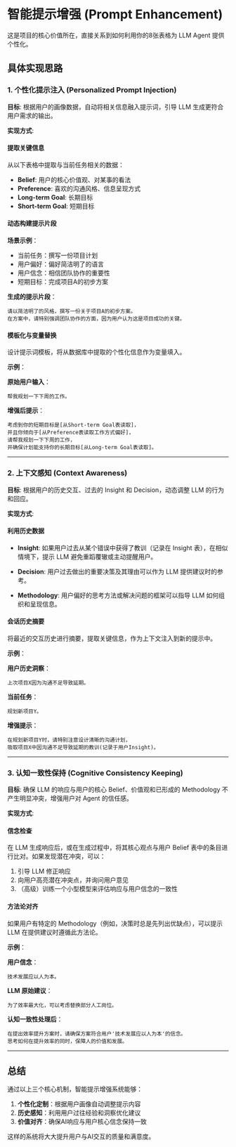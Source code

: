 # 智能提示增强 (Prompt Enhancement)

这是项目的核心价值所在，直接关系到如何利用你的8张表格为 LLM Agent 提供个性化。

## 具体实现思路

### 1. 个性化提示注入 (Personalized Prompt Injection)

**目标**: 根据用户的画像数据，自动将相关信息融入提示词，引导 LLM 生成更符合用户需求的输出。

**实现方式**:

#### 提取关键信息
从以下表格中提取与当前任务相关的数据：
- **Belief**: 用户的核心价值观、对某事的看法
- **Preference**: 喜欢的沟通风格、信息呈现方式
- **Long-term Goal**: 长期目标
- **Short-term Goal**: 短期目标

#### 动态构建提示片段

**场景示例**：
- 当前任务：撰写一份项目计划
- 用户偏好：偏好简洁明了的语言
- 用户信念：相信团队协作的重要性
- 短期目标：完成项目A的初步方案

**生成的提示片段**：
```
请以简洁明了的风格，撰写一份关于项目A的初步方案。
在方案中，请特别强调团队协作的方面，因为用户认为这是项目成功的关键。
```

#### 模板化与变量替换
设计提示词模板，将从数据库中提取的个性化信息作为变量填入。

**示例**：

**原始用户输入**：
```
帮我规划一下下周的工作。
```

**增强后提示**：
```
考虑到你的短期目标是[从Short-term Goal表读取]，
并且你倾向于[从Preference表读取工作方式偏好]，
请帮我规划一下下周的工作，
并确保计划能支持你的长期目标[从Long-term Goal表读取]。
```

---

### 2. 上下文感知 (Context Awareness)

**目标**: 根据用户的历史交互、过去的 Insight 和 Decision，动态调整 LLM 的行为和回应。

**实现方式**:

#### 利用历史数据

- **Insight**: 如果用户过去从某个错误中获得了教训（记录在 Insight 表），在相似情境下，提示 LLM 避免重蹈覆辙或主动提醒用户。

- **Decision**: 用户过去做出的重要决策及其理由可以作为 LLM 提供建议时的参考。

- **Methodology**: 用户偏好的思考方法或解决问题的框架可以指导 LLM 如何组织和呈现信息。

#### 会话历史摘要
将最近的交互历史进行摘要，提取关键信息，作为上下文注入到新的提示中。

**示例**：

**用户历史洞察**：
```
上次项目X因为沟通不足导致延期。
```

**当前任务**：
```
规划新项目Y。
```

**增强提示**：
```
在规划新项目Y时，请特别注意设计清晰的沟通计划，
吸取项目X中因沟通不足导致延期的教训(记录于用户Insight)。
```

---

### 3. 认知一致性保持 (Cognitive Consistency Keeping)

**目标**: 确保 LLM 的响应与用户的核心 Belief、价值观和已形成的 Methodology 不产生明显冲突，增强用户对 Agent 的信任感。

**实现方式**:

#### 信念检查
在 LLM 生成响应后，或在生成过程中，将其核心观点与用户 Belief 表中的条目进行比对。如果发现潜在冲突，可以：

1. 引导 LLM 修正响应
2. 向用户高亮潜在冲突点，并询问用户意见
3. （高级）训练一个小型模型来评估响应与用户信念的一致性

#### 方法论对齐
如果用户有特定的 Methodology（例如，决策时总是先列出优缺点），可以提示 LLM 在提供建议时遵循此方法论。

**示例**：

**用户信念**：
```
技术发展应以人为本。
```

**LLM 原始建议**：
```
为了效率最大化，可以考虑替换部分人工岗位。
```

**认知一致性处理后**：
```
在提出效率提升方案时，请确保方案符合用户'技术发展应以人为本'的信念。
思考如何在提升效率的同时，保障人的价值和发展。
```

---

## 总结

通过以上三个核心机制，智能提示增强系统能够：

1. **个性化定制**：根据用户画像自动调整提示内容
2. **历史感知**：利用用户过往经验和洞察优化建议
3. **价值对齐**：确保AI响应与用户核心信念保持一致

这样的系统将大大提升用户与AI交互的质量和满意度。
